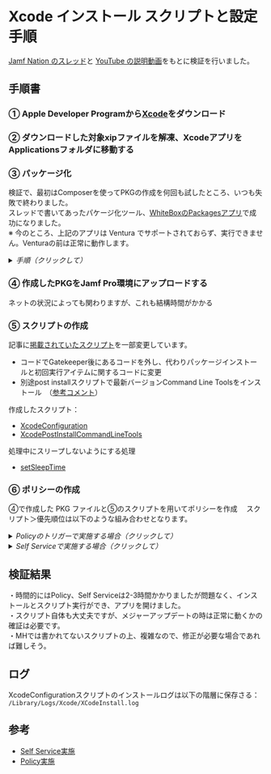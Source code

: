 # Xcode インストール スクリプトと設定手順

[Jamf Nation のスレッド](https://community.jamf.com/t5/jamf-pro/using-jamf-to-deploy-xcode-13-2-1-for-macos-12-3-monterey/td-p/264108)と [YouTube の説明動画](https://www.youtube.com/watch?v=FAqE-KiNJKs)をもとに検証を行いました。

## 手順書

### ① Apple Developer Programから[Xcode](https://developer.apple.com/download/all/?q=Xcode)をダウンロード

### ② ダウンロードした対象xipファイルを解凍、XcodeアプリをApplicationsフォルダに移動する

### ③ パッケージ化
検証で、最初はComposerを使ってPKGの作成を何回も試したところ、いつも失敗で終わりました。  
スレッドで書いてあったパケージ化ツール、[WhiteBoxのPackagesアプリ](http://s.sudre.free.fr/Software/Packages/about.html)で成功になりました。  
※ 今のところ、上記のアプリは Ventura でサポートされておらず、実行できません。Venturaの前は正常に動作します。 
<details>
  <summary><i>手順（クリックして）</i></summary>
  <ul>
    <li>Raw Packageを選択</li>
    <li>プロジェクト名・プロジェクトフォルダを入力</li>
    <li>プロジェクト作成後はSettingsタブに移動</li>
    <li>Options ＞ Require admin password for installationのチェックを外す</li>
    <li>Payloadタブに移動</li>
    <li>Contentsの中にあるApplicationsを選択し、左下の「＋」ボタンを押下</li>
    <li>/Applications/Xcodeを選択</li>
    <li>右横にあるAttributes欄のGroupをwheelに変更(Composerと同様に）</li>
    <li>メニューのFile > Save</li>
    <li>メニューのBuild > Build</li>
    <br>
    <span>Build完了まで待つ　（Xcodeの場合、時間がかかる)</span>
    <br>
    <span>※ Build完了後、プロジェクトフォルダ内にあるbuildフォルダで作成したPKGが表示される</span>
  </ul>
</details>

### ④ 作成したPKGをJamf Pro環境にアップロードする
ネットの状況によっても関わりますが、これも結構時間がかかる

### ⑤ スクリプトの作成
記事に[掲載されていたスクリプト](https://community.jamf.com/t5/jamf-pro/using-jamf-to-deploy-xcode-13-2-1-for-macos-12-3-monterey/m-p/264108/highlight/true#M242859)を一部変更しています。
- コードでGatekeeper後にあるコードを外し、代わりパッケージインストールと初回実行アイテムに関するコードに変更
- 別途post installスクリプトで最新バージョンCommand Line Toolsをインストール　（[参考コメント](https://community.jamf.com/t5/jamf-pro/using-jamf-to-deploy-xcode-13-2-1-for-macos-12-3-monterey/m-p/273267/highlight/true#M248780)）  
  
作成したスクリプト：  
- [XcodeConfiguration](https://magichat.jamfcloud.com/view/settings/computer-management/scripts/416?tab=general)
- [XcodePostInstallCommandLineTools](https://magichat.jamfcloud.com/view/settings/computer-management/scripts/417?tab=general)
  
処理中にスリープしないようにする処理
- [setSleepTime](https://magichat.jamfcloud.com/view/settings/computer-management/scripts/415?tab=general)

### ⑥ ポリシーの作成
④で作成した PKG ファイルと⑤のスクリプトを用いてポリシーを作成
　スクリプト＞優先順位は以下のような組み合わせとなります。

<details>
  <summary><i>Policyのトリガーで実施する場合（クリックして）</i></summary>
  <ul>
    <li>setSleepTimeをBefore実行</li>
    <li>XcodeConfigurationをAfter実行</li>
    <li>XcodePostInstallCommandLineToolsをAfter実行</li>
  </ul>
</details> 		

<details>
  <summary><i>Self Serviceで実施する場合（クリックして）</i></summary>
  <ul>
    <li>XcodeConfigurationをAfter実行</li>
    <li>XcodePostInstallCommandLineToolsをAfter実行</li>
  </ul>
</details> 

## 検証結果
・時間的にはPolicy、Self Serviceは2-3時間かかりましたが問題なく、インストールとスクリプト実行ができ、アプリを開けました。  
・スクリプト自体も大丈夫ですが、メジャーアップデートの時は正常に動くかの確証は必要です。  
・MHでは書かれてないスクリプトの上、複雑なので、修正が必要な場合であれば難しそう。

## ログ
XcodeConfigurationスクリプトのインストールログは以下の階層に保存さる：  
```/Library/Logs/Xcode/XCodeInstall.log```

## 参考
- [Self Service実施](https://magichat.jamfcloud.com/policies.html?id=748&o=r)
- [Policy実施](https://magichat.jamfcloud.com/policies.html?id=747&o=r)
